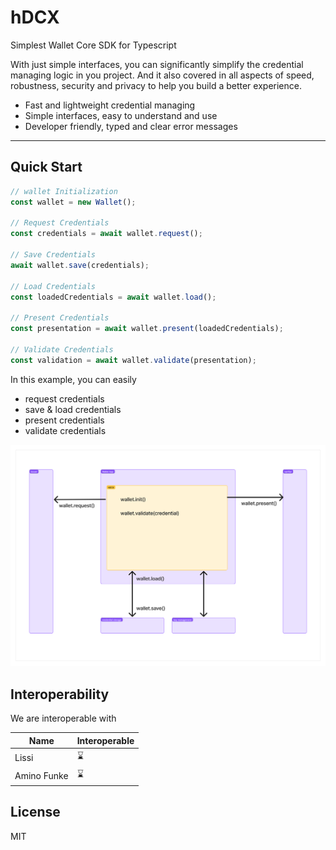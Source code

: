 # hDCX

Simplest Wallet Core SDK for Typescript

With just simple interfaces, you can significantly simplify the credential managing logic in you project. And it also covered in all aspects of speed, robustness, security and privacy to help you build a better experience.

- Fast and lightweight credential managing
- Simple interfaces, easy to understand and use
- Developer friendly, typed and clear error messages

---

<!-- View full documentation on [here]() -->

## Quick Start

```ts
// wallet Initialization
const wallet = new Wallet();

// Request Credentials
const credentials = await wallet.request();

// Save Credentials
await wallet.save(credentials);

// Load Credentials
const loadedCredentials = await wallet.load();

// Present Credentials
const presentation = await wallet.present(loadedCredentials);

// Validate Credentials
const validation = await wallet.validate(presentation);
```

In this example, you can easily

- request credentials
- save & load credentials
- present credentials
- validate credentials

![img](/assets/wallet.png)

## Interoperability

We are interoperable with

| Name        | Interoperable |
| ----------- | ------------- |
| Lissi       | ⌛            |
| Amino Funke | ⌛            |

## License

MIT
